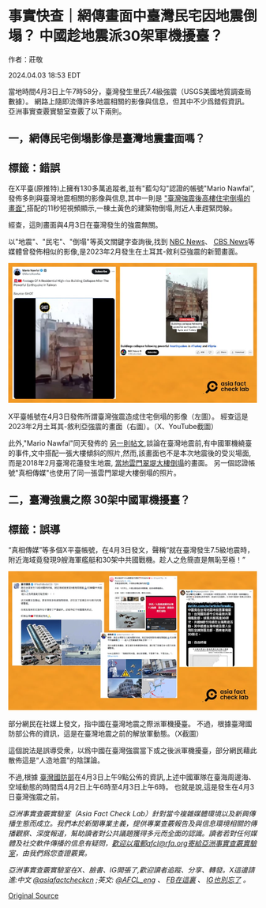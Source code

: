 # 事實快查｜網傳畫面中臺灣民宅因地震倒塌？ 中國趁地震派30架軍機擾臺？

作者：莊敬

2024.04.03 18:53 EDT

當地時間4月3日上午7時58分，臺灣發生里氏7.4級強震（USGS美國地質調查局數據）。 網路上隨即流傳許多地震相關的影像與信息，但其中不少爲錯假資訊。 亞洲事實查覈實驗室查覈了以下兩則。

## 一，網傳民宅倒塌影像是臺灣地震畫面嗎？

## 標籤：錯誤

在X平臺(原推特)上擁有130多萬追蹤者,並有"藍勾勾"認證的帳號"Mario Nawfal",發佈多則與臺灣地震相關的影像與信息,其中一則是 ["臺灣強震後高樓住宅倒塌的畫面"](https://twitter.com/MarioNawfal/status/1775384458092277944),搭配的11秒短視頻顯示,一棟土黃色的建築物倒塌,附近人車趕緊閃躲。

經查，這則畫面與4月3日在臺灣發生的強震無關。

以"地震"、"民宅"、"倒塌"等英文關鍵字查詢後,找到 [NBC News](https://youtube.com/watch?v=H0WCD61JnfM)、 [CBS News](https://www.youtube.com/watch?v=BpwJeXrC5Kg)等媒體曾發佈相似的影像,是2023年2月發生在土耳其-敘利亞強震的新聞畫面。

![X平臺帳號在4月3日發佈所謂臺灣強震造成住宅倒塌的影像（左圖）。 經查這是2023年2月土耳其-敘利亞強震的畫面（右圖）。（X、YouTube截圖）](images/MS22L2QH4BDEUQ7FPXKAKIFTMQ.png)

X平臺帳號在4月3日發佈所謂臺灣強震造成住宅倒塌的影像（左圖）。 經查這是2023年2月土耳其-敘利亞強震的畫面（右圖）。（X、YouTube截圖）

此外,"Mario Nawfal"同天發佈的 [另一則帖文](https://twitter.com/MarioNawfal/status/1775364175801290826),談論在臺灣地震前,有中國軍機繞臺的事件,文中搭配一張大樓傾斜的照片,然而,該畫面也不是本次地震後的受災場面,而是2018年2月臺灣花蓮發生地震, [當地雲門翠堤大樓倒塌](https://news.ltn.com.tw/news/life/breakingnews/2335061)的畫面。 另一個認證帳號"真相傳媒"也使用了同一張雲門翠堤大樓倒塌的照片。

## 二，臺灣強震之際 30架中國軍機擾臺？

## 標籤：誤導

“真相傳媒”等多個X平臺帳號，在4月3日發文，聲稱“就在臺灣發生7.5級地震時，附近海域竟發現9艘海軍艦艇和30架中共國戰機。趁人之危簡直是無恥至極！”

![部分網民在社媒上發文，指中國在臺灣地震之際派軍機擾臺。 不過，根據臺灣國防部公佈的資訊，這是在臺灣地震之前的解放軍動態。（X截圖）](images/HE5NOWYH57S7LVLSN3KW5LCFXQ.png)

部分網民在社媒上發文，指中國在臺灣地震之際派軍機擾臺。 不過，根據臺灣國防部公佈的資訊，這是在臺灣地震之前的解放軍動態。（X截圖）

這個說法是誤導受衆，以爲中國在臺灣強震當下或之後派軍機擾臺，部分網民藉此散佈這是“人造地震”的陰謀論。

不過,根據 [臺灣國防部](https://twitter.com/MoNDefense/status/1775342127184318906/photo/1)在4月3日上午9點公佈的資訊,上述中國軍隊在臺海周邊海、空域動態的時間爲4月2日上午6時至4月3日上午6時。 也就是說,這是發生在4月3日臺灣強震之前。

*亞洲事實查覈實驗室（Asia Fact Check Lab）針對當今複雜媒體環境以及新興傳播生態而成立。我們本於新聞專業主義，提供專業查覈報告及與信息環境相關的傳播觀察、深度報道，幫助讀者對公共議題獲得多元而全面的認識。讀者若對任何媒體及社交軟件傳播的信息有疑問，歡迎以電郵afcl@rfa.org寄給亞洲事實查覈實驗室，由我們爲您查證覈實。*

*亞洲事實查覈實驗室在X、臉書、IG開張了,歡迎讀者追蹤、分享、轉發。X這邊請進:中文*  [*@asiafactcheckcn*](https://twitter.com/asiafactcheckcn)  *;英文:*  [*@AFCL\_eng*](https://twitter.com/AFCL_eng)  *、*  [*FB在這裏*](https://www.facebook.com/asiafactchecklabcn)  *、*  [*IG也別忘了*](https://www.instagram.com/asiafactchecklab/)  *。*



[Original Source](https://www.rfa.org/mandarin/shishi-hecha/hc-04032024184543.html)
